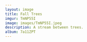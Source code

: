 ```yaml
---
layout: image
title: Fall Trees
imgur: TmNP55I
image: images/TmNP55I.jpeg
description: A stream between trees.
album: 7a11ZPT
---
```


